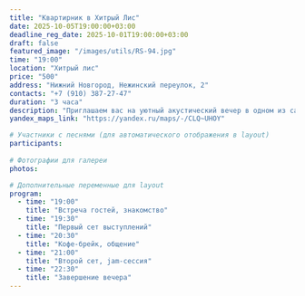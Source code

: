 ```yaml
---
title: "Квартирник в Хитрый Лис"
date: 2025-10-05T19:00:00+03:00
deadline_reg_date: 2025-10-01T19:00:00+03:00
draft: false
featured_image: "/images/utils/RS-94.jpg"
time: "19:00"
location: "Хитрый лис"
price: "500"
address: "Нижний Новгород, Нежинский переулок, 2"
contacts: "+7 (910) 387-27-47"
duration: "3 часа"
description: "Приглашаем вас на уютный акустический вечер в одном из самых атмосферных баров Нижнего Новгорода"
yandex_maps_link: "https://yandex.ru/maps/-/CLQ~UHOY"

# Участники с песнями (для автоматического отображения в layout)
participants:
  
# Фотографии для галереи
photos:

# Дополнительные переменные для layout
program:
  - time: "19:00"
    title: "Встреча гостей, знакомство"
  - time: "19:30"
    title: "Первый сет выступлений"
  - time: "20:30"
    title: "Кофе-брейк, общение"
  - time: "21:00"
    title: "Второй сет, jam-сессия"
  - time: "22:30"
    title: "Завершение вечера"
---
```

